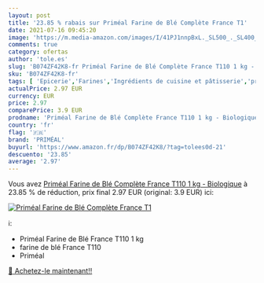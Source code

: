 ```yaml
---
layout: post
title: '23.85 % rabais sur Priméal Farine de Blé Complète France T1'
date: 2021-07-16 09:45:20
image: 'https://m.media-amazon.com/images/I/41PJ1nnpBxL._SL500_._SL400_.jpg'
comments: true
category: ofertas
author: 'tole.es'
slug: 'B074ZF42K8-fr Priméal Farine de Blé Complète France T110 1 kg - Biologique'
sku: 'B074ZF42K8-fr'
tags: [ 'Epicerie','Farines','Ingrédients de cuisine et pâtisserie','priméal','Épicerie', ]
actualPrice: 2.97 EUR
currency: EUR
price: 2.97
comparePrice: 3.9 EUR
prodname: 'Priméal Farine de Blé Complète France T110 1 kg - Biologique'
country: 'fr'
flag: '🇫🇷'
brand: 'PRIMÉAL'
buyurl: 'https://www.amazon.fr/dp/B074ZF42K8/?tag=tolees0d-21'
descuento: '23.85'
average: '2.97'
---
```


Vous avez [Priméal Farine de Blé Complète France T110 1 kg - Biologique](https://www.amazon.fr/dp/B074ZF42K8/?tag=tolees0d-21)  à  23.85 % de réduction, prix final  2.97 EUR (original: 3.9 EUR) ici:

[![Priméal Farine de Blé Complète France T1](https://m.media-amazon.com/images/I/41PJ1nnpBxL._SL500_._SL400_.jpg)](https://www.amazon.fr/dp/B074ZF42K8/?tag=tolees0d-21)

ℹ️:

- Priméal Farine de Blé France T110 1 kg
- farine de blé France T110
- Priméal

[🛒 Achetez-le maintenant!!](https://www.amazon.fr/dp/B074ZF42K8/?tag=tolees0d-21)
